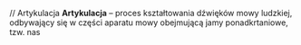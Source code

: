 // Artykulacja
**Artykulacja** – proces kształtowania dźwięków mowy ludzkiej, odbywający się w części aparatu mowy obejmującą jamy ponadkrtaniowe, tzw. nas

